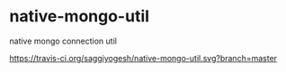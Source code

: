 # native-mongo-util
native mongo connection util



https://travis-ci.org/saggiyogesh/native-mongo-util.svg?branch=master
